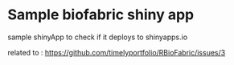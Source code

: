 # Sample biofabric shiny app

sample shinyApp to check if it deploys to shinyapps.io

related to : https://github.com/timelyportfolio/RBioFabric/issues/3